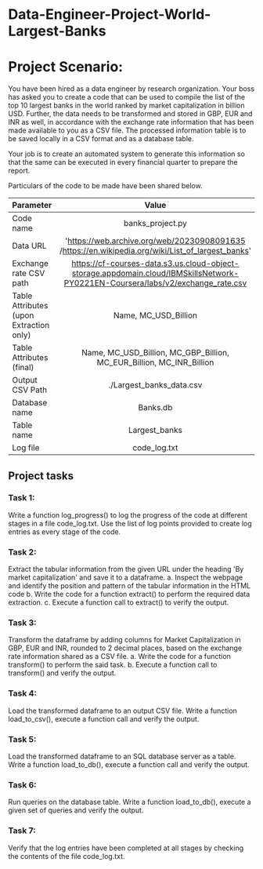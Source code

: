 # Data-Engineer-Project-World-Largest-Banks
# Project Scenario:
You have been hired as a data engineer by research organization. Your boss has asked you to create a code that can be used to compile the list of the top 10 largest banks in the world ranked by market capitalization in billion USD. Further, the data needs to be transformed and stored in GBP, EUR and INR as well, in accordance with the exchange rate information that has been made available to you as a CSV file. The processed information table is to be saved locally in a CSV format and as a database table.

Your job is to create an automated system to generate this information so that the same can be executed in every financial quarter to prepare the report.

Particulars of the code to be made have been shared below.

|Parameter  |Value|
|:--------|:------:|
| Code name  |     banks_project.py |
| Data URL  |    'https://web.archive.org/web/20230908091635 /https://en.wikipedia.org/wiki/List_of_largest_banks' |
|Exchange rate CSV path | https://cf-courses-data.s3.us.cloud-object-storage.appdomain.cloud/IBMSkillsNetwork-PY0221EN-Coursera/labs/v2/exchange_rate.csv|
| Table Attributes (upon Extraction only) |  Name, MC_USD_Billion|
| Table Attributes (final) |  Name, MC_USD_Billion, MC_GBP_Billion, MC_EUR_Billion, MC_INR_Billion |
| Output CSV Path |  ./Largest_banks_data.csv |
| Database name  |     Banks.db |
| Table name  |    Largest_banks |
|Log file | code_log.txt |

	

	
	
## Project tasks
### Task 1:
Write a function log_progress() to log the progress of the code at different stages in a file code_log.txt. Use the list of log points provided to create log entries as every stage of the code.

### Task 2:
Extract the tabular information from the given URL under the heading 'By market capitalization' and save it to a dataframe.
a. Inspect the webpage and identify the position and pattern of the tabular information in the HTML code
b. Write the code for a function extract() to perform the required data extraction.
c. Execute a function call to extract() to verify the output.

### Task 3:
Transform the dataframe by adding columns for Market Capitalization in GBP, EUR and INR, rounded to 2 decimal places, based on the exchange rate information shared as a CSV file.
a. Write the code for a function transform() to perform the said task.
b. Execute a function call to transform() and verify the output.

### Task 4:
Load the transformed dataframe to an output CSV file. Write a function load_to_csv(), execute a function call and verify the output.

### Task 5:
Load the transformed dataframe to an SQL database server as a table. Write a function load_to_db(), execute a function call and verify the output.

### Task 6:
Run queries on the database table. Write a function load_to_db(), execute a given set of queries and verify the output.

### Task 7:
Verify that the log entries have been completed at all stages by checking the contents of the file code_log.txt.
